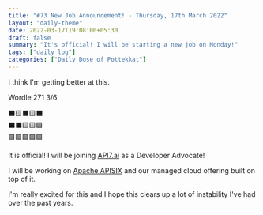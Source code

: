 ```yaml
---
title: "#73 New Job Announcement! - Thursday, 17th March 2022"
layout: "daily-theme"
date: 2022-03-17T19:08:00+05:30
draft: false
summary: "It's official! I will be starting a new job on Monday!"
tags: ["daily log"]
categories: ["Daily Dose of Pottekkat"]
---
```


I think I'm getting better at this.

Wordle 271 3/6

⬛🟨⬛🟨⬛\
⬛⬛🟨🟨🟩\
🟩🟩🟩🟩🟩

It is official! I will be joining [API7.ai](https://api7.ai/) as a Developer Advocate!

I will be working on [Apache APISIX](http://apisix.apache.org/) and our managed cloud offering built on top of it.

I'm really excited for this and I hope this clears up a lot of instability I've had over the past years.
